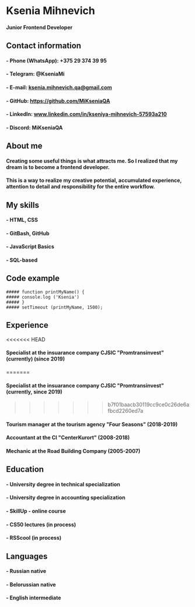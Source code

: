 # Ksenia Mihnevich    
#### Junior Frontend Developer

## Contact information
#### - Phone (WhatsApp): +375 29 374 39 95
#### - Telegram: @KseniaMi
#### - E-mail: ksenia.mihnevich.qa@gmail.com
#### - GitHub: https://github.com/MiKseniaQA
#### - LinkedIn: www.linkedin.com/in/kseniya-mihnevich-57593a210
#### - Discord: MiKseniaQA

## About me
#### Creating some useful things is what attracts me. So I realized that my dream is to become a frontend developer.
#### This is a way to realize my creative potential, accumulated experience, attention to detail and responsibility for the entire workflow.

## My skills
#### - HTML, CSS
#### - GitBash, GitHub
#### - JavaScript Basics
#### - SQL-based

## Code example
```
##### function printMyName() {
##### console.log ('Ksenia')
##### }
##### setTimeout (printMyName, 1500);
```
## Experience
<<<<<<< HEAD
#### Specialist at the insuarance company CJSIC "Promtransinvest" (currently) (since 2019)
=======
#### Specialist at the insuarance company CJSIC "Promtransinvest" (currently, since 2019)
>>>>>>> b7f01baacb30119cc9ce0c26de6afbcd2260ed7a
#### Tourism manager at the tourism agency "Four Seasons" (2018-2019)
#### Accountant at the CI "CenterKurort" (2008-2018)
#### Mechanic at the Road Building Company (2005-2007)

## Education
#### - University degree in technical specialization
#### - University degree in accounting specialization
#### - SkillUp - online course
#### - CS50 lectures (in process)
#### - RSScool (in process) 

## Languages
#### - Russian native
#### - Belorussian native
#### - English intermediate





